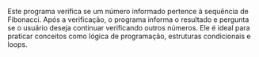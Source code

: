 Este programa verifica se um número informado pertence à sequência de Fibonacci. Após a verificação, o programa informa o resultado e pergunta se o usuário deseja continuar verificando outros números. Ele é ideal para praticar conceitos como lógica de programação, estruturas condicionais e loops.
